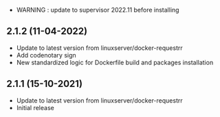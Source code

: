- WARNING : update to supervisor 2022.11 before installing

## 2.1.2 (11-04-2022)
- Update to latest version from linuxserver/docker-requestrr
- Add codenotary sign
- New standardized logic for Dockerfile build and packages installation

## 2.1.1 (15-10-2021)

- Update to latest version from linuxserver/docker-requestrr
- Initial release
